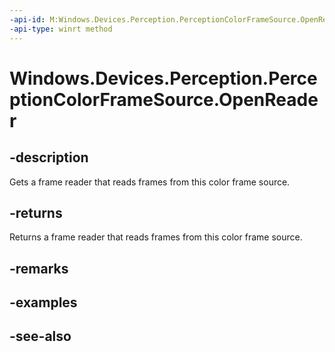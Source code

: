 ----api-id: M:Windows.Devices.Perception.PerceptionColorFrameSource.OpenReader
-api-type: winrt method
---<!-- Method syntaxpublic Windows.Devices.Perception.PerceptionColorFrameReader OpenReader()--># Windows.Devices.Perception.PerceptionColorFrameSource.OpenReader## -descriptionGets a frame reader that reads frames from this color frame source.## -returnsReturns a frame reader that reads frames from this color frame source.## -remarks## -examples## -see-also